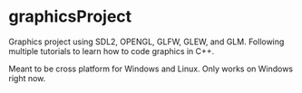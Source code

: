 # graphicsProject
Graphics project using SDL2, OPENGL, GLFW, GLEW, and GLM. Following multiple tutorials to learn how to code graphics in C++.

Meant to be cross platform for Windows and Linux. Only works on Windows right now.
